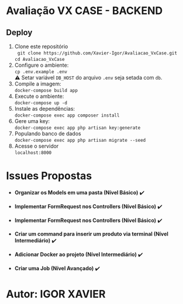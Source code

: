# Avaliação VX CASE - BACKEND
  
## Deploy

 1. Clone este repositório  
 ` git clone https://github.com/Xavier-Igor/Avaliacao_VxCase.git`  
 `cd Avaliacao_VxCase`  
 2. Configure o ambiente:  
 `cp .env.example .env`  
 :warning: Setar variável `DB_HOST` do arquivo `.env` seja setada com `db`.
 3. Compile a imagem:  
 `docker-compose build app`  
 4. Execute o ambiente:  
 `docker-compose up -d`
 5. Instale as dependências:  
 `docker-compose exec app composer install`
 6. Gere uma key:  
 `docker-compose exec app php artisan key:generate`
 8. Populando banco de dados    
 `docker-compose exec app php artisan migrate --seed`  
 7. Acesse o servidor  
 `localhost:8000`  


# Issues Propostas

 - **Organizar os Models em uma pasta (Nível Básico)** :heavy_check_mark:

- **Implementar FormRequest nos Controllers (Nível Básico)** :heavy_check_mark:

- **Implementar FormRequest nos Controllers (Nível Básico)** :heavy_check_mark:

- **Criar um command para inserir um produto via terminal (Nível Intermediário)** :heavy_check_mark: 

- **Adicionar Docker ao projeto (Nível Intermediário)** :heavy_check_mark:

- **Criar uma Job (Nível Avançado)** :heavy_check_mark:




    
# Autor: IGOR XAVIER
